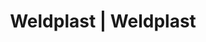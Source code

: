 ---
Filename: "eshop-products-variant92"
Link: "file:/Users/vinayakpatel/Downloads/www.weldplast.cz/eshop_products_compare/add/eshop-products-variant92"
product_name: "null"
product_id: "null"
title: "Weldplast | Weldplast"
product_desc: ""
product_specs: ""
product_downloads: ""
href: ""
p_desc_2: ""
accessories: ""
similar_products: ""
---